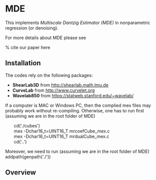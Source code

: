 # MDE
This implements *Multiscale Dantzig Estimator (MDE)* in nonparametric regression (or denoising). 


For more details about MDE please see 

% cite our paper here

## Installation
The codes rely on the following packages:
- **ShearLab3D** from http://shearlab.math.lmu.de
- **CurveLab** from http://www.curvelet.org
- **Wavelab850** from https://statweb.stanford.edu/~wavelab/

If a computer is MAC or Windows PC, then the complied mex files may probably work without re-compiling. Otherwise, one has to run first (assuming we are in the root folder of MDE)

&nbsp;&nbsp;&nbsp;&nbsp;&nbsp;&nbsp;  cd('./cubes')   
&nbsp;&nbsp;&nbsp;&nbsp;&nbsp;&nbsp;  mex -Dchar16_t=UINT16_T mrcoefCube_mex.c  
&nbsp;&nbsp;&nbsp;&nbsp;&nbsp;&nbsp;  mex -Dchar16_t=UINT16_T mrdualCube_mex.c  
&nbsp;&nbsp;&nbsp;&nbsp;&nbsp;&nbsp;  cd('..')  

Moreover, we need to run (assuming we are in the root folder of MDE)
&nbsp;&nbsp;&nbsp;&nbsp;&nbsp;&nbsp; addpath(genpath('./'))

## Overview


